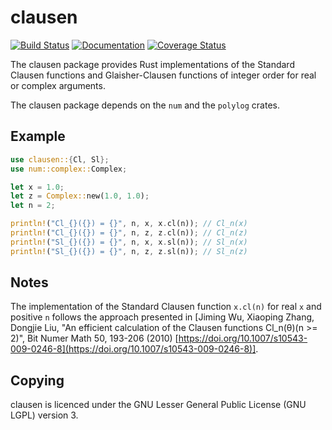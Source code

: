 clausen
=======

[![Build Status](https://github.com/Expander/clausen.rs/workflows/test/badge.svg)](https://github.com/Expander/clausen.rs/actions)
[![Documentation](https://docs.rs/clausen/badge.svg)](https://docs.rs/clausen/)
[![Coverage Status](https://coveralls.io/repos/github/Expander/clausen.rs/badge.svg)](https://coveralls.io/github/Expander/clausen.rs)

The clausen package provides Rust implementations of the Standard
Clausen functions and Glaisher-Clausen functions of integer order for
real or complex arguments.

The clausen package depends on the `num` and the `polylog` crates.


Example
-------

```rust
use clausen::{Cl, Sl};
use num::complex::Complex;

let x = 1.0;
let z = Complex::new(1.0, 1.0);
let n = 2;

println!("Cl_{}({}) = {}", n, x, x.cl(n)); // Cl_n(x)
println!("Cl_{}({}) = {}", n, z, z.cl(n)); // Cl_n(z)
println!("Sl_{}({}) = {}", n, x, x.sl(n)); // Sl_n(x)
println!("Sl_{}({}) = {}", n, z, z.sl(n)); // Sl_n(z)
```


Notes
-----

The implementation of the Standard Clausen function `x.cl(n)` for real
`x` and positive `n` follows the approach presented in [Jiming Wu,
Xiaoping Zhang, Dongjie Liu, "An efficient calculation of the Clausen
functions Cl_n(θ)(n >= 2)", Bit Numer Math 50, 193-206 (2010)
[https://doi.org/10.1007/s10543-009-0246-8](https://doi.org/10.1007/s10543-009-0246-8)].


Copying
-------

clausen is licenced under the GNU Lesser General Public License (GNU
LGPL) version 3.
